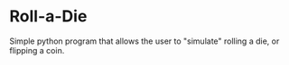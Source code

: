 # Roll-a-Die
Simple python program that allows the user to "simulate" rolling a die, or flipping a coin.
